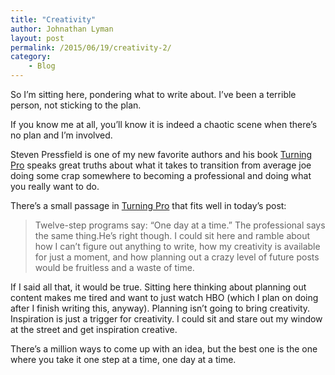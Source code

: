 ```yaml
---
title: "Creativity"
author: Johnathan Lyman
layout: post
permalink: /2015/06/19/creativity-2/
category:
    - Blog
---
```


So I’m sitting here, pondering what to write about. I’ve been a terrible person, not sticking to the plan.

If you know me at all, you’ll know it is indeed a chaotic scene when there’s no plan and I’m involved.

Steven Pressfield is one of my new favorite authors and his book [Turning Pro](http://amzn.to/1G234yc) speaks great truths about what it takes to transition from average joe doing some crap somewhere to becoming a professional and doing what you really want to do.

There’s a small passage in [Turning Pro](http://amzn.to/1G234yc) that fits well in today’s post:

> Twelve-step programs say: “One day at a time.” The professional says the same thing.He’s right though. I could sit here and ramble about how I can’t figure out anything to write, how my creativity is available for just a moment, and how planning out a crazy level of future posts would be fruitless and a waste of time.

If I said all that, it would be true. Sitting here thinking about planning out content makes me tired and want to just watch HBO (which I plan on doing after I finish writing this, anyway). Planning isn’t going to bring creativity. Inspiration is just a trigger for creativity. I could sit and stare out my window at the street and get inspiration creative.

There’s a million ways to come up with an idea, but the best one is the one where you take it one step at a time, one day at a time.

&nbsp;

